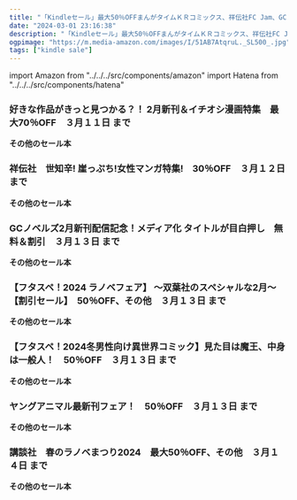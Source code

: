 ```yaml
---
title: "「Kindleセール」最大50％OFFまんがタイムＫＲコミックス、祥伝社FC Jam、GCノベルズ、モンスター文庫、モンスターコミックス、ヤングアニマル、Kラノベブックス"
date: "2024-03-01 23:16:38"
description: "「Kindleセール」最大50％OFFまんがタイムＫＲコミックス、祥伝社FC Jam、GCノベルズ、モンスター文庫、モンスターコミックス、ヤングアニマル、Kラノベブックス"
ogpimage: "https://m.media-amazon.com/images/I/51AB7AtqruL._SL500_.jpg"
tags: ["kindle sale"]
---
```

import Amazon from "../../../src/components/amazon"
import Hatena from "../../../src/components/hatena"




### 好きな作品がきっと見つかる？！ 2月新刊＆イチオシ漫画特集　最大70％OFF　３月１１日 まで


<Amazon asin="B0CFQ8PV7G" />



<Amazon asin="B0CBS2RG9W" />



<Amazon asin="B0BZP4XPGX" />


**その他のセール本**

<Hatena src="https://kyukyunyorituryo.github.io/kindle_sale/20240311s39234/" title=""/>

### 祥伝社　世知辛! 崖っぷち!女性マンガ特集!　30％OFF　３月１２日 まで


<Amazon asin="B0CBBN857W" />



<Amazon asin="B08GLSVR7J" />



<Amazon asin="B01N5G1LYZ" />


**その他のセール本**

<Hatena src="https://kyukyunyorituryo.github.io/kindle_sale/20240312s39219/" title=""/>

### GCノベルズ2月新刊配信記念！メディア化 タイトルが目白押し　無料＆割引　３月１３日 まで


<Amazon asin="B0BMPW73SV" />



<Amazon asin="B0BQ2FQ2J9" />



<Amazon asin="B09SYNHZC4" />


**その他のセール本**

<Hatena src="https://kyukyunyorituryo.github.io/kindle_sale/20240313s39224/" title=""/>

### 【フタスペ！2024 ラノベフェア】 ～双葉社のスペシャルな2月～ 【割引セール】　50％OFF、その他　３月１３日 まで


<Amazon asin="B08TWVRL6Y" />



<Amazon asin="B0BK85D2D6" />



<Amazon asin="B0BDYKNYHL" />


**その他のセール本**

<Hatena src="https://kyukyunyorituryo.github.io/kindle_sale/20240313s39275/" title=""/>

### 【フタスペ！2024冬男性向け異世界コミック】見た目は魔王、中身は一般人！　50％OFF　３月１３日 まで


<Amazon asin="B0C9H921G4" />



<Amazon asin="B09D3XL4NR" />



<Amazon asin="B09D3XW5GY" />


**その他のセール本**

<Hatena src="https://kyukyunyorituryo.github.io/kindle_sale/20240313s39210/" title=""/>

### ヤングアニマル最新刊フェア！　50％OFF　３月１３日 まで


<Amazon asin="B0CJFY6L3F" />



<Amazon asin="B0BZRCNBGY" />



<Amazon asin="B0BZRGH5NW" />


**その他のセール本**

<Hatena src="https://kyukyunyorituryo.github.io/kindle_sale/20240313s39231/" title=""/>

### 講談社　春のラノベまつり2024　最大50％OFF、その他　３月１４日 まで


<Amazon asin="B0CTJZHVWT" />



<Amazon asin="B0CSYJ8ZS4" />



<Amazon asin="B0CSYQFS6R" />


**その他のセール本**

<Hatena src="https://kyukyunyorituryo.github.io/kindle_sale/20240314s39243/" title=""/>